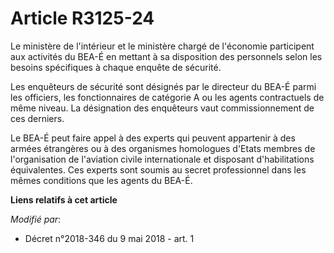 # Article R3125-24

Le ministère de l'intérieur et le ministère chargé de l'économie participent aux activités du BEA-É en mettant à sa
disposition des personnels selon les besoins spécifiques à chaque enquête de sécurité.

Les enquêteurs de sécurité sont désignés par le directeur du BEA-É parmi les officiers, les fonctionnaires de catégorie A ou
les agents contractuels de même niveau. La désignation des enquêteurs vaut commissionnement de ces derniers.

Le BEA-É peut faire appel à des experts qui peuvent appartenir à des armées étrangères ou à des organismes homologues d'Etats
membres de l'organisation de l'aviation civile internationale et disposant d'habilitations équivalentes. Ces experts sont
soumis au secret professionnel dans les mêmes conditions que les agents du BEA-É.

**Liens relatifs à cet article**

_Modifié par_:

  - Décret n°2018-346 du 9 mai 2018 - art. 1
